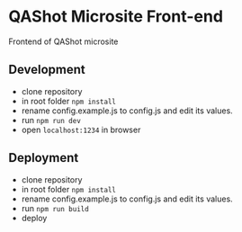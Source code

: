 # QAShot Microsite Front-end
Frontend of QAShot microsite

## Development
- clone repository
- in root folder ```npm install```
- rename config.example.js to config.js and edit its values.
- run ```npm run dev```
- open ```localhost:1234``` in browser

## Deployment
- clone repository
- in root folder ```npm install```
- rename config.example.js to config.js and edit its values.
- run ```npm run build```
- deploy